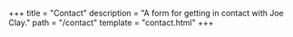 +++
title = "Contact"
description = "A form for getting in contact with Joe Clay."
path = "/contact"
template = "contact.html"
+++
